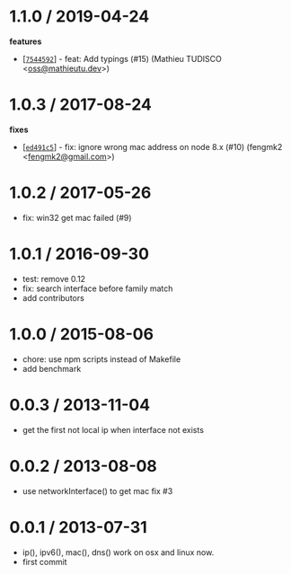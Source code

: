 # 1.1.0 / 2019-04-24

**features**

- [[`7544592`](http://github.com/node-modules/address/commit/75445923a6f737fc21e3cf592f749bf014b7b4ce)] - feat: Add typings (#15) (Mathieu TUDISCO <<oss@mathieutu.dev>>)

# 1.0.3 / 2017-08-24

**fixes**

- [[`ed491c5`](http://github.com/node-modules/address/commit/ed491c5bd353118e4e4d384f47f13c3e1cfeb80e)] - fix: ignore wrong mac address on node 8.x (#10) (fengmk2 <<fengmk2@gmail.com>>)

# 1.0.2 / 2017-05-26

- fix: win32 get mac failed (#9)

# 1.0.1 / 2016-09-30

- test: remove 0.12
- fix: search interface before family match
- add contributors

# 1.0.0 / 2015-08-06

- chore: use npm scripts instead of Makefile
- add benchmark

# 0.0.3 / 2013-11-04

- get the first not local ip when interface not exists

# 0.0.2 / 2013-08-08

- use networkInterface() to get mac fix #3

# 0.0.1 / 2013-07-31

- ip(), ipv6(), mac(), dns() work on osx and linux now.
- first commit
